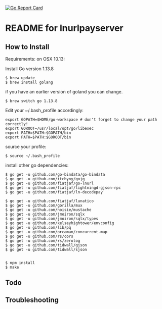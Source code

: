 [![Go Report Card](https://goreportcard.com/badge/github.com/thehapax/lnurlpayserver)](https://goreportcard.com/report/github.com/thehapax/lnurlpayserver)

# README for lnurlpayserver

## How to Install

Requirements: 
on OSX 10.13:

Install Go version 1.13.8
```
$ brew update
$ brew install golang
```
if you have an earlier version of goland you can change.
```
$ brew switch go 1.13.8
```


Edit your ~/.bash_profile accordingly:
```
export GOPATH=$HOME/go-workspace # don't forget to change your path correctly!
export GOROOT=/usr/local/opt/go/libexec
export PATH=$PATH:$GOPATH/bin
export PATH=$PATH:$GOROOT/bin
```
source your profile:
```
$ source ~/.bash_profile
```

install other go dependencies:
```
$ go get -u github.com/go-bindata/go-bindata
$ go get -u github.com/itchyny/gojq
$ go get -u github.com/fiatjaf/go-lnurl
$ go get -u github.com/fiatjaf/lightningd-gjson-rpc
$ go get -u github.com/fiatjaf/ln-decodepay

$ go get -u github.com/fiatjaf/lunatico
$ go get -u github.com/gorilla/mux
$ go get -u github.com/hoisie/mustache
$ go get -u github.com/jmoiron/sqlx
$ go get -u github.com/jmoiron/sqlx/types
$ go get -u github.com/kelseyhightower/envconfig
$ go get -u github.com/lib/pq
$ go get -u github.com/orcaman/concurrent-map
$ go get -u github.com/rs/cors
$ go get -u github.com/rs/zerolog
$ go get -u github.com/tidwall/gjson
$ go get -u github.com/tidwall/sjson


$ npm install 
$ make
```


## Todo

## Troubleshooting
